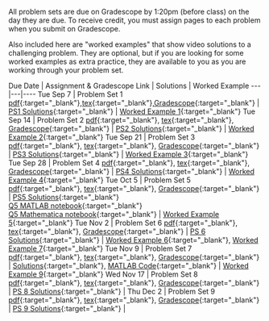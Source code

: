 
All problem sets are due on Gradescope by 1:20pm (before class) on the day they are due. To receive credit, you must assign pages to each problem when you submit on Gradescope.

Also included here are "worked examples" that show video solutions to a challenging problem. They are optional, but if you are looking for some worked examples as extra practice, they are available to you as you are working through your problem set.

Due Date | Assignment & Gradescope Link | Solutions | Worked Example 
---|---|----
Tue Sep 7 | Problem Set 1 [pdf](https://drive.google.com/file/d/1k8rjeyWmttbuZgkM8W0O4Lk8ek9fjRH-/view?usp=sharing){:target="_blank"},[tex](https://drive.google.com/drive/folders/1Sj9Nn-ZumsMOYCGyezoRSb350aLJkGS1?usp=sharing){:target="_blank"},[Gradescope](https://www.gradescope.com/courses/282409/assignments/1391515){:target="_blank"} | [PS1 Solutions](https://drive.google.com/file/d/1qn3SCDYr8Eb38ZmNUjEFrIIeFHkSzIjU/view?usp=sharing){:target="_blank"} | [Worked Example 1](https://drive.google.com/file/d/1bjZEPUmyVNj03rVzQJ--uts5qiuvgX8c/view?usp=sharing){:target="_blank"} 
Tue Sep 14 | Problem Set 2 [pdf](https://drive.google.com/file/d/1jIwHSLi7fp1crmaEW9dUIjGenu8grsh7/view?usp=sharing){:target="_blank"}, [tex](https://drive.google.com/drive/folders/1eN56ES0qRuaEwyfB4AGRsuglPihuxuzg?usp=sharing){:target="_blank"}, [Gradescope](https://www.gradescope.com/courses/282409/assignments/1472666){:target="_blank"} | [PS2 Solutions](https://drive.google.com/file/d/1lRqTRnBmBY1iBz6aPxf4l0YWyYXZ__R0/view?usp=sharing){:target="_blank"} |  [Worked Example 2](https://drive.google.com/file/d/1X_tOR2-dxPime2ZNAqMLnjEFRVkArunI/view?usp=sharing){:target="_blank"}
Tue Sep 21 | Problem Set 3 [pdf](https://drive.google.com/file/d/15_uSE6TuL9n5Edrz6FqdkdHi8_jmcQum/view?usp=sharing){:target="_blank"}, [tex](https://drive.google.com/drive/folders/11EQX8NpsZu7dsKWiBNzTVHTYpU3BBZqX?usp=sharing){:target="_blank"}, [Gradescope](https://www.gradescope.com/courses/282409/assignments/1491333){:target="_blank"} | [PS3 Solutions](https://drive.google.com/file/d/1z1KzTfYkLVpetOUGp9E6acg0DI28I2WC/view?usp=sharing){:target="_blank"} |  [Worked Example 3](https://drive.google.com/file/d/13a9qE7O3sQDKDwysKb5RI1OnDxM1LWCA/view?usp=sharing){:target="_blank"}
Tue Sep 28 | Problem Set 4 [pdf](https://drive.google.com/file/d/1wOofIXzdtKosPY-H_2JSGz61HooVV_lK/view?usp=sharing){:target="_blank"}, [tex](https://drive.google.com/drive/folders/1ZZFrSwWKKvb262g_vG8_pGi7toqTeCYf?usp=sharing){:target="_blank"}, [Gradescope](https://www.gradescope.com/courses/282409/assignments/1506084){:target="_blank"} | [PS4 Solutions](https://drive.google.com/file/d/1voOwyH_fwc3RvjgC5_j41uUm0P1yctKy/view?usp=sharing){:target="_blank"} | [Worked Example 4](https://drive.google.com/file/d/1SdlFWE6eJCdEl5DY0FktbcNijhSXukWE/view?usp=sharing){:target="_blank"}
Tue Oct 5 | Problem Set 5 [pdf](https://drive.google.com/file/d/1KEeFJQqXBUm1LibLxAiVp_9pRrzXxpRC/view?usp=sharing){:target="_blank"}, [tex](https://drive.google.com/drive/folders/143uGQMorwvGu2nlE4pFkRTrMZ7Iw9Gk1?usp=sharing){:target="_blank"}, [Gradescope](https://www.gradescope.com/courses/282409/assignments/1534237){:target="_blank"} | [PS5 Solutions](https://drive.google.com/file/d/1WXzpNC9bizDm9i8E4egwkwZ78RbNRGkd/view?usp=sharing){:target="_blank"} <br> [Q5 MATLAB notebook](https://drive.google.com/file/d/1AyFeI47MB90kjNi1TyM_TAizoDhDPdC4/view?usp=sharing){:target="_blank"} <br> [Q5 Mathematica notebook](https://drive.google.com/file/d/18FUzFJeh-Q-P_CDaCWspjIruVV89oaTv/view?usp=sharing){:target="_blank"} | [Worked Example 5](https://drive.google.com/file/d/12000Q8_CvmTIlu0xewXnWZ_xsBDvOyyS/view?usp=sharing){:target="_blank"}
Tue Nov 2 | Problem Set 6 [pdf](https://drive.google.com/file/d/1K30RTtsprKq5QRqCRTIXj62HVFIX26Pl/view?usp=sharing){:target="_blank"}, [tex](https://drive.google.com/drive/folders/188Tluq3UO-ykU5qpc1w7SqUs9Js50syD?usp=sharing){:target="_blank"}, [Gradescope](https://www.gradescope.com/courses/282409/assignments/1598711){:target="_blank"} | [PS 6 Solutions](https://drive.google.com/file/d/1HvT5lfW6oHzWJaBNKlJvxKzXG8SBVd3V/view?usp=sharing){:target="_blank"} | [Worked Example 6](https://drive.google.com/file/d/1iwCVYXo82y01HGhsJYPzQ-hlMGKZUfO-/view?usp=sharing){:target="_blank"}, [Worked Example 7](https://drive.google.com/file/d/1UoDoaJnKUjn-eUFl4bZ-BYb4onpOhF_Y/view?usp=sharing){:target="_blank"}
Tue Nov 9 | Problem Set 7 [pdf](https://drive.google.com/file/d/1ne_xc__VUfA1QDqlkBS6ELOb1yr6O07r/view?usp=sharing){:target="_blank"}, [tex](https://drive.google.com/drive/folders/1lJaw-6HG11lx8F2V175BdHRJxU7mvQYu?usp=sharing){:target="_blank"}, [Gradescope](https://www.gradescope.com/courses/282409/assignments/1628537){:target="_blank"} | [Solutions](https://drive.google.com/file/d/1h365AtzPPAFYjHmd23c1jLdWm04DWLaO/view?usp=sharing){:target="_blank"}, [MATLAB Code](https://drive.google.com/file/d/1-Nx4k067723XRbZma2PwNp0lFs0sYOX_/view?usp=sharing){:target="_blank"} | [Worked Example 9](https://drive.google.com/file/d/11ujZzkQHRN7UnAzR0CeoedHV64C6xY9d/view?usp=sharing){:target="_blank"}
Wed Nov 17 | Problem Set 8 [pdf](https://drive.google.com/file/d/1-F1yOKgZvsoVkjRBanFzCTt0Qcj4amIp/view?usp=sharing){:target="_blank"}, [tex](https://drive.google.com/drive/folders/1-2bqtwDifsITEEOVSnxeLl1V-qnhmQMj?usp=sharing){:target="_blank"}, [Gradescope](https://www.gradescope.com/courses/282409/assignments/1650873){:target="_blank"} | [PS 8 Solutions](https://drive.google.com/file/d/12_K-oVEZO9X_MTmEKVKTjrGXrbjYMeLX/view?usp=sharing){:target="_blank"}   | 
Thu Dec 2 | Problem Set 9 [pdf](https://drive.google.com/file/d/168Z6Vx1QPlmitJGyIiPcngUaqyFTLfVF/view?usp=sharing){:target="_blank"}, [tex](https://drive.google.com/drive/folders/15k_7YjgH1RTitCkMnNIkJ1G5dp-TAisD?usp=sharing){:target="_blank"}, [Gradescope](https://www.gradescope.com/courses/282409/assignments/1679008){:target="_blank"} | [PS 9 Solutions](https://drive.google.com/file/d/16CFuj0MNSVHYuJffI2SVt7attpjLAY9n/view?usp=sharing){:target="_blank"} |
